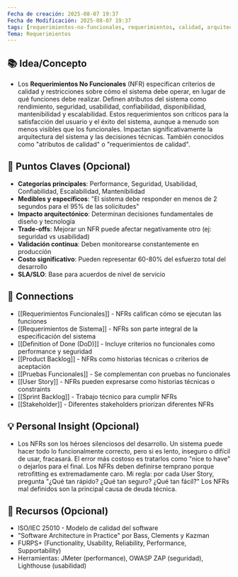 ```yaml
---
Fecha de creación: 2025-08-07 19:37
Fecha de Modificación: 2025-08-07 19:37
tags: [requerimientos-no-funcionales, requerimientos, calidad, arquitectura]
Tema: Requerimientos
---
```


## 📚 Idea/Concepto 
- Los **Requerimientos No Funcionales** (NFR) especifican criterios de calidad y restricciones sobre cómo el sistema debe operar, en lugar de qué funciones debe realizar. Definen atributos del sistema como rendimiento, seguridad, usabilidad, confiabilidad, disponibilidad, mantenibilidad y escalabilidad. Estos requerimientos son críticos para la satisfacción del usuario y el éxito del sistema, aunque a menudo son menos visibles que los funcionales. Impactan significativamente la arquitectura del sistema y las decisiones técnicas. También conocidos como "atributos de calidad" o "requerimientos de calidad".

## 📌 Puntos Claves (Opcional)
- **Categorías principales**: Performance, Seguridad, Usabilidad, Confiabilidad, Escalabilidad, Mantenibilidad
- **Medibles y específicos**: "El sistema debe responder en menos de 2 segundos para el 95% de las solicitudes"
- **Impacto arquitectónico**: Determinan decisiones fundamentales de diseño y tecnología
- **Trade-offs**: Mejorar un NFR puede afectar negativamente otro (ej: seguridad vs usabilidad)
- **Validación continua**: Deben monitorearse constantemente en producción
- **Costo significativo**: Pueden representar 60-80% del esfuerzo total del desarrollo
- **SLA/SLO**: Base para acuerdos de nivel de servicio

## 🔗 Connections
- [[Requerimientos Funcionales]] - NFRs califican cómo se ejecutan las funciones
- [[Requerimientos de Sistema]] - NFRs son parte integral de la especificación del sistema
- [[Definition of Done (DoD)]] - Incluye criterios no funcionales como performance y seguridad
- [[Product Backlog]] - NFRs como historias técnicas o criterios de aceptación
- [[Pruebas Funcionales]] - Se complementan con pruebas no funcionales
- [[User Story]] - NFRs pueden expresarse como historias técnicas o constraints
- [[Sprint Backlog]] - Trabajo técnico para cumplir NFRs
- [[Stakeholder]] - Diferentes stakeholders priorizan diferentes NFRs

## 💡 Personal Insight (Opcional)
- Los NFRs son los héroes silenciosos del desarrollo. Un sistema puede hacer todo lo funcionalmente correcto, pero si es lento, inseguro o difícil de usar, fracasará. El error más costoso es tratarlos como "nice to have" o dejarlos para el final. Los NFRs deben definirse temprano porque retrofitting es extremadamente caro. Mi regla: por cada User Story, pregunta "¿Qué tan rápido? ¿Qué tan seguro? ¿Qué tan fácil?" Los NFRs mal definidos son la principal causa de deuda técnica.

## 🧾 Recursos (Opcional)
- ISO/IEC 25010 - Modelo de calidad del software
- "Software Architecture in Practice" por Bass, Clements y Kazman
- FURPS+ (Functionality, Usability, Reliability, Performance, Supportability)
- Herramientas: JMeter (performance), OWASP ZAP (seguridad), Lighthouse (usabilidad)
